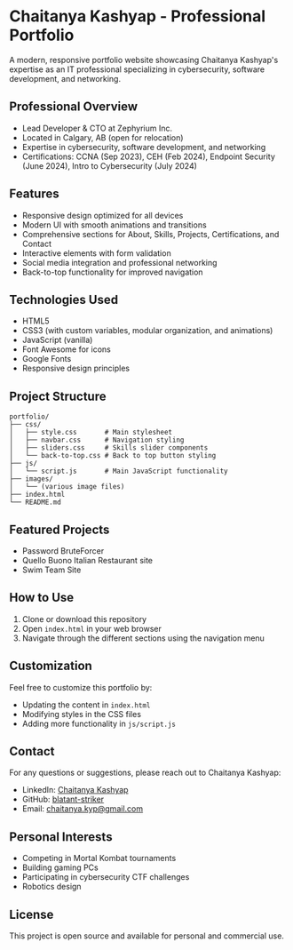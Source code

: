 # Chaitanya Kashyap - Professional Portfolio

A modern, responsive portfolio website showcasing Chaitanya Kashyap's expertise as an IT professional specializing in cybersecurity, software development, and networking.

## Professional Overview

- Lead Developer & CTO at Zephyrium Inc.
- Located in Calgary, AB (open for relocation)
- Expertise in cybersecurity, software development, and networking
- Certifications: CCNA (Sep 2023), CEH (Feb 2024), Endpoint Security (June 2024), Intro to Cybersecurity (July 2024)

## Features

- Responsive design optimized for all devices
- Modern UI with smooth animations and transitions
- Comprehensive sections for About, Skills, Projects, Certifications, and Contact
- Interactive elements with form validation
- Social media integration and professional networking
- Back-to-top functionality for improved navigation

## Technologies Used

- HTML5
- CSS3 (with custom variables, modular organization, and animations)
- JavaScript (vanilla)
- Font Awesome for icons
- Google Fonts
- Responsive design principles

## Project Structure

```
portfolio/
├── css/
│   ├── style.css       # Main stylesheet
│   ├── navbar.css      # Navigation styling
│   ├── sliders.css     # Skills slider components
│   └── back-to-top.css # Back to top button styling
├── js/
│   └── script.js       # Main JavaScript functionality
├── images/
│   └── (various image files)
├── index.html
└── README.md
```

## Featured Projects

- Password BruteForcer
- Quello Buono Italian Restaurant site
- Swim Team Site

## How to Use

1. Clone or download this repository
2. Open `index.html` in your web browser
3. Navigate through the different sections using the navigation menu

## Customization

Feel free to customize this portfolio by:
- Updating the content in `index.html`
- Modifying styles in the CSS files
- Adding more functionality in `js/script.js`

## Contact

For any questions or suggestions, please reach out to Chaitanya Kashyap:
- LinkedIn: [Chaitanya Kashyap](https://www.linkedin.com/in/chaitanya-kashyap-7079b2239/)
- GitHub: [blatant-striker](https://github.com/blatant-striker)
- Email: chaitanya.kyp@gmail.com

## Personal Interests

- Competing in Mortal Kombat tournaments
- Building gaming PCs
- Participating in cybersecurity CTF challenges
- Robotics design

## License

This project is open source and available for personal and commercial use.
